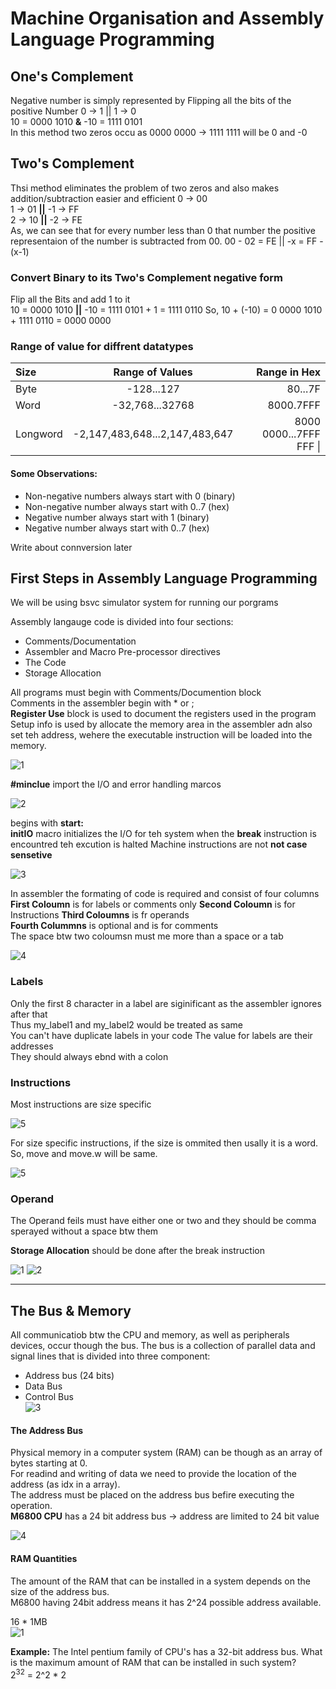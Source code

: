 # Machine Organisation and Assembly Language Programming

## One's Complement
Negative number is simply represented by Flipping all the bits of the positive Number
0 -> 1 || 1 -> 0    
10 = 0000 1010  **&** -10 = 1111 0101  
In this method two zeros occu as 0000 0000 -> 1111 1111 will be 0 and -0

## Two's Complement
Thsi method eliminates the problem of two zeros and also makes addition/subtraction easier and efficient
0 -> 00  
1 -> 01 **||** -1 -> FF  
2 -> 10 **||** -2 -> FE  
As, we can see that for every number less than 0 that number the positive representaion of the number is subtracted from 00. 
00 - 02 = FE || -x = FF - (x-1) 
### Convert Binary to its Two's Complement negative form
Flip all the Bits and add 1 to it  
10 = 0000 1010 **||** -10 = 1111 0101 + 1 = 1111 0110
So, 10 + (-10) = 0
0000 1010 + 1111 0110 = 0000 0000

### Range of value for diffrent datatypes

| Size            | Range of Values  | Range in Hex    |
| :------------- | :----------:     | -----------:    |
|  Byte          |  -128...127      | 80...7F          |
|  Word          | -32,768...32768  | 8000.7FFF     |
| Longword       | -2,147,483,648...2,147,483,647 | 8000 0000...7FFF FFF \|

#### Some Observations: 
* Non-negative numbers always start with 0 (binary)
* Non-negative number always start with 0..7 (hex)
* Negative number always start with 1 (binary)
* Negative number always start with 0..7 (hex)

Write about connversion later 

## First Steps in Assembly Language Programming
We will be using bsvc simulator system for running our porgrams 

Assembly langauge code is divided into four sections: 
* Comments/Documentation
* Assembler and Macro Pre-processor directives
* The Code
* Storage Allocation

All programs must begin with Comments/Documention block  
Comments in the assembler begin with \* or ;  
**Register Use** block is used to document the registers used in the program  
Setup info is used by allocate the memory area in the assembler adn also set teh address, wehere the executable instruction will be loaded into the memory. 

![1](https://user-images.githubusercontent.com/19777060/57579321-33189c00-744f-11e9-8798-1c292ef1a30f.PNG)

**#minclue** import the I/O and error handling marcos

![2](https://user-images.githubusercontent.com/19777060/57579366-ac17f380-744f-11e9-9923-2b32c61d7679.PNG)  

begins with **start:**  
**initIO** macro initializes the I/O for teh system
when the **break** instruction is encountred teh excution is halted
Machine instructions are not **not case sensetive** 

![3](https://user-images.githubusercontent.com/19777060/57579435-88a17880-7450-11e9-95f5-f9ba0fad6ee9.PNG)

In assembler the formating of code is required and consist of four columns  
**First Coloumn** is for labels or comments only
**Second Coloumn** is for Instructions 
**Third Coloumns** is fr operands  
**Fourth Colummns** is optional and is for comments   
The space btw two coloumsn must me more than a space or a tab  

![4](https://user-images.githubusercontent.com/19777060/57579442-aa026480-7450-11e9-897d-07e08f19fbc3.PNG)

### Labels 
Only the first 8 character in a label are siginificant as the assembler ignores after that  
Thus my_label1 and my_label2 would be treated as same  
You can't have duplicate labels in your code 
The value for labels are their addresses  
They should always ebnd with a colon

### Instructions 
Most instructions are size specific   

![5](https://user-images.githubusercontent.com/19777060/57579495-71af5600-7451-11e9-84bf-ba9a12d1ce3a.PNG)

For size specific instructions, if the size is ommited then usally it is a word. So, move and move.w will be same. 

![5](https://user-images.githubusercontent.com/19777060/57579509-c2bf4a00-7451-11e9-8b10-3bb41c4962b3.PNG)

### Operand 
The Operand feils must have either one or two and they should be comma sperayed without a space btw them 

**Storage Allocation** should be done after the break instruction

![1](https://user-images.githubusercontent.com/19777060/57579558-f189f000-7452-11e9-8e07-a1f03b0ac3fd.PNG)
![2](https://user-images.githubusercontent.com/19777060/57579578-3e6dc680-7453-11e9-80ad-6dda7a22366a.PNG)

---
## The Bus & Memory
All communicatiob btw the CPU and memory, as well as peripherals devices, occur though the bus. 
The bus is a collection of parallel data and signal lines that is divided into three component: 
* Address bus (24 bits)
* Data Bus 
* Control Bus   
![3](https://user-images.githubusercontent.com/19777060/57582159-1e033380-7476-11e9-934d-a93262a0ea10.PNG)

#### The Address Bus 
Physical memory in a computer system (RAM) can be though as an array of bytes starting at 0.  
For readind and writing of data we need to provide the location of the address (as idx in a array).  
The address must be placed on the address bus befire executing the operation.  
**M6800 CPU** has a 24 bit address bus -> address are limited to 24 bit value

![4](https://user-images.githubusercontent.com/19777060/57582230-06787a80-7477-11e9-8e7b-6cce9c7d1ff1.PNG)

#### RAM Quantities
The amount of the RAM that can be installed in a system depends on the size of the address bus.  
M6800 having 24bit address means it has 2^24 possible address available.  

16 \* 1MB  
![1](https://user-images.githubusercontent.com/19777060/57582295-a7ffcc00-7477-11e9-8655-ff5fa88e749b.PNG)

**Example:** The Intel pentium family of CPU's has a 32-bit address bus. What is the maximum amount of RAM that can be installed in such system?    
2<sup>32</sup> = 2\^2 \* 2


















  
